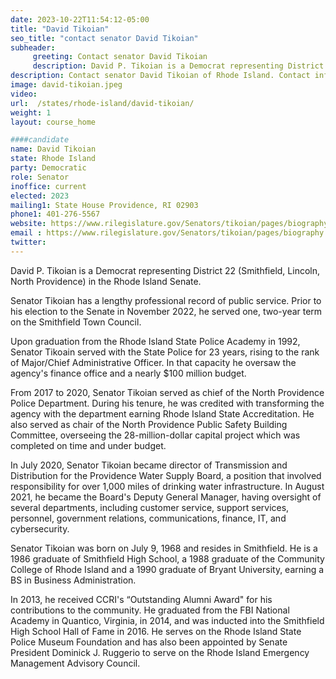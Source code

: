 ```yaml
---
date: 2023-10-22T11:54:12-05:00
title: "David Tikoian"
seo_title: "contact senator David Tikoian"
subheader:
     greeting: Contact senator David Tikoian
     description: David P. Tikoian is a Democrat representing District 22 (Smithfield, Lincoln, North Providence) in the Rhode Island Senate.
description: Contact senator David Tikoian of Rhode Island. Contact information for David Tikoian includes email address, phone number, and mailing address.
image: david-tikoian.jpeg
video:
url:  /states/rhode-island/david-tikoian/
weight: 1
layout: course_home

####candidate
name: David Tikoian
state: Rhode Island
party: Democratic
role: Senator
inoffice: current
elected: 2023
mailing1: State House Providence, RI 02903
phone1: 401-276-5567
website: https://www.rilegislature.gov/Senators/tikoian/pages/biography.aspx/
email : https://www.rilegislature.gov/Senators/tikoian/pages/biography.aspx/
twitter:
---
```


David P. Tikoian is a Democrat representing District 22 (Smithfield, Lincoln, North Providence) in the Rhode Island Senate.

Senator Tikoian has a lengthy professional record of public service. Prior to his election to the Senate in November 2022, he served one, two-year term on the Smithfield Town Council.

Upon graduation from the Rhode Island State Police Academy in 1992, Senator Tikoain served with the State Police for 23 years, rising to the rank of Major/Chief Administrative Officer. In that capacity he oversaw the agency's finance office and a nearly $100 million budget.

From 2017 to 2020, Senator Tikoian served as chief of the North Providence Police Department. During his tenure, he was credited with transforming the agency with the department earning Rhode Island State Accreditation. He also served as chair of the North Providence Public Safety Building Committee, overseeing the 28-million-dollar capital project which was completed on time and under budget.

In July 2020, Senator Tikoian became director of Transmission and Distribution for the Providence Water Supply Board, a position that involved responsibility for over 1,000 miles of drinking water infrastructure. In August 2021, he became the Board's Deputy General Manager, having oversight of several departments, including customer service, support services, personnel, government relations, communications, finance, IT, and cybersecurity.​​​

Senator Tikoian was born on July 9, 1968 and resides in Smithfield. He is a 1986 graduate of Smithfield High School, a 1988 graduate of the Community College of Rhode Island and a 1990 graduate of Bryant University, earning a BS in Business Administration.

In 2013, he received CCRI's “Outstanding Alumni Award" for his contributions to the community. He graduated from the FBI National Academy in Quantico, Virginia, in 2014, and was inducted into the Smithfield High School Hall of Fame in 2016. He serves on the Rhode Island State Police Museum Foundation and has also been appointed by Senate President Dominick J. Ruggerio to serve on the Rhode Island Emergency Management Advisory Council.
